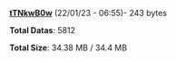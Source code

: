 [**tTNkwB0w**](/data/tTNkwB0w.txt) (22/01/23 - 06:55)- 243 bytes

**Total Datas**: 5812

**Total Size**: 34.38 MB / 34.4 MB
